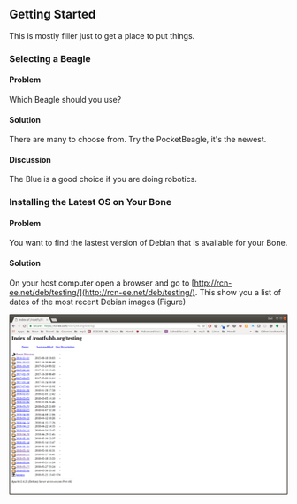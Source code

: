 ## Getting Started
This is mostly filler just to get a place to put things.

### Selecting a Beagle

#### Problem
Which Beagle should you use?

#### Solution
There are many to choose from.  Try the PocketBeagle, it's the newest.

#### Discussion
The Blue is a good choice if you are doing robotics.

### Installing the Latest OS on Your Bone

#### Problem
You want to find the lastest version of Debian that is available for your Bone.

#### Solution
On your host computer open a browser and go to
[http://rcn-ee.net/deb/testing/](http://rcn-ee.net/deb/testing/).
This show you a list of dates of the most recent Debian images (Figure)

![alt text](figures/debianImages.png "Latest Debian images")
